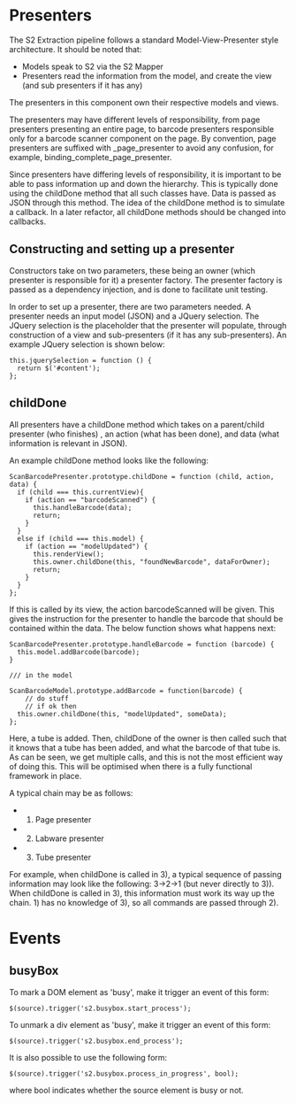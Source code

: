 Presenters
===============

The S2 Extraction pipeline follows a standard Model-View-Presenter style architecture. It should be noted that:

- Models speak to S2 via the S2 Mapper
- Presenters read the information from the model, and create the view (and sub presenters if it has any)

The presenters in this component own their respective models and views.

The presenters may have different levels of responsibility, from page presenters presenting an entire page, to barcode presenters
responsible only for a barcode scanner component on the page. By convention, page presenters are suffixed with _page_presenter to avoid any confusion,
for example, binding_complete_page_presenter.

Since presenters have differing levels of responsibility, it is important to be able to pass information up and down the hierarchy. 
This is typically done using the childDone method
that all such classes have. Data is passed as JSON through this method. The idea of the childDone method is to simulate a callback.
In a later refactor, all childDone methods should be changed into callbacks.

Constructing and setting up a presenter
-----------------------------------------

Constructors take on two parameters, these being an owner (which presenter is responsible for it) a presenter factory. The presenter
factory is passed as a dependency injection, and is done to facilitate unit testing.

In order to set up a presenter, there are two parameters needed. A presenter needs an input model (JSON) and a JQuery selection.
The JQuery selection is the placeholder that the presenter will populate, through construction of a view and sub-presenters
(if it has any sub-presenters). An example JQuery selection is shown below:

    this.jquerySelection = function () {
      return $('#content');
    };
 

childDone
-----------------

All presenters have a childDone method which takes on a parent/child presenter (who finishes)
, an action (what has been done), and data (what information is relevant in JSON).
 
An example childDone method looks like the following:

	
	ScanBarcodePresenter.prototype.childDone = function (child, action, data) {
	  if (child === this.currentView){
        if (action == "barcodeScanned") {
          this.handleBarcode(data);
          return;
        }
      }
      else if (child === this.model) {
        if (action == "modelUpdated") {
          this.renderView();
          this.owner.childDone(this, "foundNewBarcode", dataForOwner);
	 	  return;
        }
      }
    };
    
If this is called by its view, the action barcodeScanned will be given. This gives the instruction for the presenter to 
handle the barcode that should be contained within the data. The below function shows what happens next:

    ScanBarcodePresenter.prototype.handleBarcode = function (barcode) {
      this.model.addBarcode(barcode);
    }
    
    /// in the model
    
    ScanBarcodeModel.prototype.addBarcode = function(barcode) {
    	// do stuff
    	// if ok then
      this.owner.childDone(this, "modelUpdated", someData);  	
    };

Here, a tube is added. Then, childDone of the owner is then called such that it knows that a tube has been added, and what the
barcode of that tube is. As can be seen, we get multiple calls, and this is not the most efficient way of doing this. This 
will be optimised when there is a fully functional framework in place.

A typical chain may be as follows:

- 1) Page presenter
- 2) Labware presenter
- 3) Tube presenter

For example, when childDone is called in 3), a typical sequence of passing information may look like the following:
3->2->1 (but never directly to 3)). When childDone is called in 3), this information must work its way up the chain. 1) has no knowledge of 3), so
all commands are passed through 2).


Events
===============

busyBox
-----------------

To mark a DOM element as 'busy', make it trigger an event of this form:

    $(source).trigger('s2.busybox.start_process');

To unmark a div element as 'busy', make it trigger an event of this form:

    $(source).trigger('s2.busybox.end_process');

It is also possible to use the following form:

    $(source).trigger('s2.busybox.process_in_progress', bool);

where bool indicates whether the source element is busy or not.

